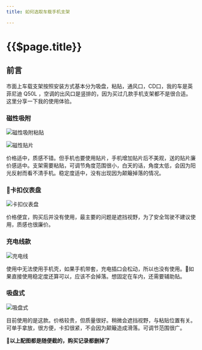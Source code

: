 ```yaml
---
title: 如何选取车载手机支架

---
```


# {{$page.title}}

## 前言

市面上车载支架按照安装方式基本分为吸盘，粘贴，通风口，CD口，我的车是英菲尼迪 Q50L ，空调的出风口是竖排的，因为买过几款手机支架都不是很合适。这里分享一下我的使用体验。

### 磁性吸附

![磁性吸附粘贴](./mobile-stands/WX20181011-133341@2x.png)

![磁性贴片](./mobile-stands/WX20181011-133405@2x.png)

价格适中，质感不错。但手机也要使用贴片，手机增加贴片后不美观，送的贴片廉价感适中。支架需要粘贴，可调节角度范围很小，白天的话，角度太低，会因为阳光反射而看不清手机。稳定度适中，没有出现因为颠簸掉落的情况。

### 卡扣仪表盘

![卡扣仪表盘](./mobile-stands/WX20181011-135927@2x.png)

价格便宜，购买后并没有使用，最主要的问题是遮挡视野，为了安全驾驶不建议使用，质感也很廉价。

### 充电线款

![充电线](./mobile-stands/WX20181011-134041@2x.png)

使用中无法使用手机壳，如果手机带套，充电插口会松动，所以也没有使用。如果直接使用稳定度还算可以，应该不会掉落。想固定在车内，还需要辅助贴。

### 吸盘式

![吸盘式](./mobile-stands/WX20181011-140937@2x.png)

目前使用的是这款。价格较贵，但质量很好。稍微会遮挡视野，与粘贴位置有关。可单手拿放，很方便，卡扣很紧，不会因为颠簸造成滑落。可调节范围很广。

**以上配图都是随便截的，购买记录都删掉了**
